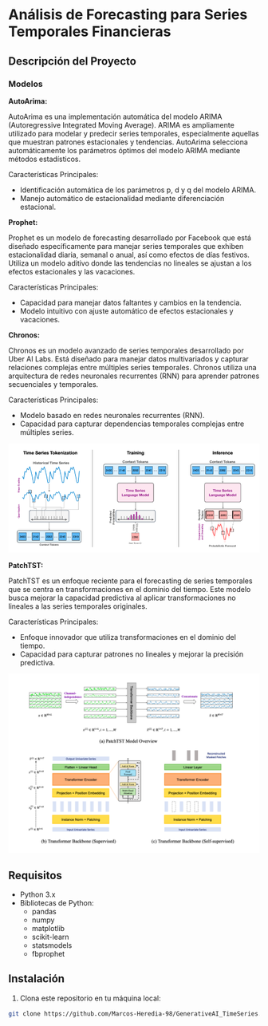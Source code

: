 # Análisis de Forecasting para Series Temporales Financieras


## Descripción del Proyecto


### Modelos

**AutoArima:**

AutoArima es una implementación automática del modelo ARIMA (Autoregressive Integrated Moving Average). ARIMA es ampliamente utilizado para modelar y predecir series temporales, especialmente aquellas que muestran patrones estacionales y tendencias. AutoArima selecciona automáticamente los parámetros óptimos del modelo ARIMA mediante métodos estadísticos.

Características Principales:

- Identificación automática de los parámetros p, d y q del modelo ARIMA.
- Manejo automático de estacionalidad mediante diferenciación estacional.


**Prophet:**

Prophet es un modelo de forecasting desarrollado por Facebook que está diseñado específicamente para manejar series temporales que exhiben estacionalidad diaria, semanal o anual, así como efectos de días festivos. Utiliza un modelo aditivo donde las tendencias no lineales se ajustan a los efectos estacionales y las vacaciones.

Características Principales:

- Capacidad para manejar datos faltantes y cambios en la tendencia.
- Modelo intuitivo con ajuste automático de efectos estacionales y vacaciones.

**Chronos:**

Chronos es un modelo avanzado de series temporales desarrollado por Uber AI Labs. Está diseñado para manejar datos multivariados y capturar relaciones complejas entre múltiples series temporales. Chronos utiliza una arquitectura de redes neuronales recurrentes (RNN) para aprender patrones secuenciales y temporales.

Características Principales:

- Modelo basado en redes neuronales recurrentes (RNN).
- Capacidad para capturar dependencias temporales complejas entre múltiples series.

![Texto Alternativo](Image/Chronos.png)


**PatchTST:**

PatchTST es un enfoque reciente para el forecasting de series temporales que se centra en transformaciones en el dominio del tiempo. Este modelo busca mejorar la capacidad predictiva al aplicar transformaciones no lineales a las series temporales originales.

Características Principales:

- Enfoque innovador que utiliza transformaciones en el dominio del tiempo.
- Capacidad para capturar patrones no lineales y mejorar la precisión predictiva.

![Texto Alternativo](Image/PatchTST.png)


## Requisitos

- Python 3.x
- Bibliotecas de Python:
  - pandas
  - numpy
  - matplotlib
  - scikit-learn
  - statsmodels
  - fbprophet

## Instalación

1. Clona este repositorio en tu máquina local:

```bash
git clone https://github.com/Marcos-Heredia-98/GenerativeAI_TimeSeries.git
